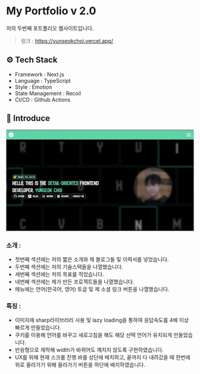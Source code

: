 # My Portfolio v 2.0

저의 두번째 포트폴리오 웹사이트입니다.

> 링크 : https://yunseokchoi.vercel.app/

## ⚙️ Tech Stack

- Framework : Next.js
- Language : TypeScript
- Style : Emotion
- State Management : Recoil
- CI/CD : Github Actions

## 🙇 Introduce

<img src="src/app/assets/readme/img1.png" />

### 소개 :

- 첫번째 섹션에는 저의 짧은 소개와 제 블로그들 및 이력서를 넣었습니다.
- 두번째 섹션에는 저의 기술스택들을 나열했습니다.
- 세번째 섹션에는 저의 목표를 적었습니다.
- 네번째 섹션에는 제가 만든 프로젝트들을 나열했습니다.
- 메뉴에는 언어(한국어, 영어) 토글 및 제 소셜 링크 버튼을 나열했습니다.

### 특징 :

- 이미지에 sharp라이브러리 사용 및 lazy loading을 통하여 응답속도를 4배 이상 빠르게 만들었습니다.
- 쿠키를 이용해 언어를 바꾸고 새로고침을 해도 해당 선택 언어가 유지되게 만들었습니다.
- 반응형으로 제작해 width가 바뀌어도 깨지지 않도록 구현하였습니다.
- UX를 위해 현재 스크롤 진행 바를 상단에 배치하고, 끝까지 다 내려갔을 때 한번에 위로 올라가기 위해 올라가기 버튼을 하단에 배치하였습니다.
